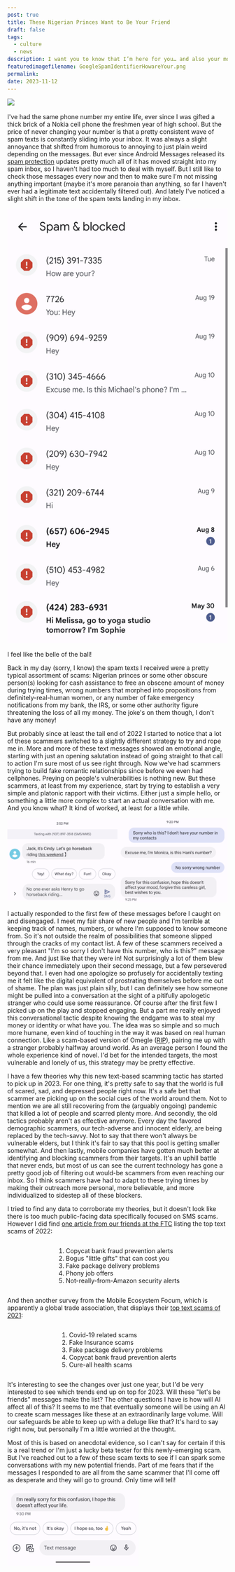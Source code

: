 ```yaml
---
post: true
title: These Nigerian Princes Want to Be Your Friend
draft: false
tags:
  - culture
  - news
description: I want you to know that I’m here for you… and also your money
featuredimagefilename: GoogleSpamIdentifierHowareYour.png
permalink: 
date: 2023-11-12
---
```


<div><img class="note-image-styling" src="./assets/These Nigerian Princes Want to Be Your Friend/Google Spam Identifier (How are Your?).png"></div>

I've had the same phone number my entire life, ever since I was gifted a thick brick of a Nokia cell phone the freshmen year of high school. But the price of never changing your number is that a pretty consistent wave of spam texts is constantly sliding into your inbox. It was always a slight annoyance that shifted from humorous to annoying to just plain weird depending on the messages. But ever since Android Messages released its [spam protection](https://www.theverge.com/2019/1/3/18166628/android-messages-spam-protection-privacy-google) updates pretty much all of it has moved straight into my spam inbox, so I haven't had too much to deal with myself. But I still like to check those messages every now and then to make sure I'm not missing anything important (maybe it's more paranoia than anything, so far I haven't ever had a legitimate text accidentally filtered out). And lately I've noticed a slight shift in the tone of the spam texts landing in my inbox.

<div><img class="note-image-styling" src="./assets/These Nigerian Princes Want to Be Your Friend/Spam & Blocked List.png"></div>

I feel like the belle of the ball!

Back in my day (sorry, I know) the spam texts I received were a pretty typical assortment of scams: Nigerian princes or some other obscure person(s) looking for cash assistance to free an obscene amount of money during trying times, wrong numbers that morphed into propositions from definitely-real-human women, or any number of fake emergency notifications from my bank, the IRS, or some other authority figure threatening the loss of all my money. The joke's on them though, I don't have any money!

But probably since at least the tail end of 2022 I started to notice that a lot of these scammers switched to a slightly different strategy to try and rope me in. More and more of these text messages showed an emotional angle, starting with just an opening salutation instead of going straight to that call to action I'm sure most of us see right through. Now we've had scammers trying to build fake romantic relationships since before we even had cellphones. Preying on people's vulnerabilities is nothing new. But these scammers, at least from my experience, start by trying to establish a very simple and platonic rapport with their victims. Either just a simple hello, or something a little more complex to start an actual conversation with me. And you know what? It kind of worked, at least for a little while.

<div style="display: flex; justify-content: center;">
<div><img class="note-image-styling" src="./assets/These Nigerian Princes Want to Be Your Friend/Text Scammer (Horseback Riding).png"></div>
<div><img class="note-image-styling" src="./assets/These Nigerian Princes Want to Be Your Friend/Text Scammer Conversation.png"></div>
</div>

I actually responded to the first few of these messages before I caught on and disengaged. I meet my fair share of new people and I'm terrible at keeping track of names, numbers, or where I'm supposed to know someone from. So it's not outside the realm of possibilities that someone slipped through the cracks of my contact list. A few of these scammers received a very pleasant "I'm so sorry I don't have this number, who is this?" message from me. And just like that they were in! Not surprisingly a lot of them blew their chance immediately upon their second message, but a few persevered beyond that. I even had one apologize so profusely for accidentally texting me it felt like the digital equivalent of prostrating themselves before me out of shame. The plan was just plain silly, but I can definitely see how someone might be pulled into a conversation at the sight of a pitifully apologetic stranger who could use some reassurance. Of course after the first few I picked up on the play and stopped engaging. But a part me really enjoyed this conversational tactic despite knowing the endgame was to steal my money or identity or what have you. The idea was so simple and so much more humane, even kind of touching in the way it was based on real human connection. Like a scam-based version of Omegle ([RIP](https://www.theverge.com/2023/11/9/23953620/omegle-anonymous-video-chat-shut-down-online-safety)), pairing me up with a stranger probably halfway around world. As an average person I found the whole experience kind of novel. I'd bet for the intended targets, the most vulnerable and lonely of us, this strategy may be pretty effective.


I have a few theories why this new text-based scamming tactic has started to pick up in 2023. For one thing, it's pretty safe to say that the world is full of scared, sad, and depressed people right now. It's a safe bet that scammer are picking up on the social cues of the world around them. Not to mention we are all still recovering from the (arguably ongoing) pandemic that killed a lot of people and scarred plenty more. And secondly, the old tactics probably aren't as effective anymore. Every day the favored demographic scammers, our tech-adverse and innocent elderly, are being replaced by the tech-savvy. Not to say that there won't always be vulnerable elders, but I think it's fair to say that this pool is getting smaller somewhat. And then lastly, mobile companies have gotten much better at identifying and blocking scammers from their targets. It's an uphill battle that never ends, but most of us can see the current technology has gone a pretty good job of filtering out would-be scammers from even reaching our inbox. So I think scammers have had to adapt to these trying times by making their outreach more personal, more believable, and more individualized to sidestep all of these blockers.

I tried to find any data to corroborate my theories, but it doesn't look like there is too much public-facing data specifically focused on SMS scams. However I did find [one article from our friends at the FTC](https://www.ftc.gov/news-events/data-visualizations/data-spotlight/2023/06/iykyk-top-text-scams-2022) listing the top text scams of 2022:

<div style="display: grid; justify-content: center;">

1. Copycat bank fraud prevention alerts
2. Bogus "little gifts" that can cost you
3. Fake package delivery problems
4. Phony job offers
5. Not-really-from-Amazon security alerts
</div>

And then another survey from the Mobile Ecosystem Focum, which is apparently a global trade association, that displays their [top text scams of 2021](https://mobileecosystemforum.com/2022/02/18/top-five-text-message-scams-in-2021/):

<div style="display: grid; justify-content: center;">

1. Covid-19 related scams
2. Fake Insurance scams
3. Fake package delivery problems
4. Copycat bank fraud prevention alerts
5. Cure-all health scams
</div>

It's interesting to see the changes over just one year, but I'd be very interested to see which trends end up on top for 2023. Will these "let's be friends" messages make the list? The other questions I have is how will AI affect all of this? It seems to me that eventually someone will be using an AI to create scam messages like these at an extraordinarily large volume. Will our safeguards be able to keep up with a deluge like that? It's hard to say right now, but personally I'm a little worried at the thought.

Most of this is based on anecdotal evidence, so I can't say for certain if this is a real trend or I'm just a lucky beta tester for this newly-emerging scam. But I've reached out to a few of these scam texts to see if I can spark some conversations with my new potential friends. Part of me fears that if the messages I responded to are all from the same scammer that I'll come off as desperate and they will go to ground. Only time will tell!

<div><img class="note-image-styling" src="./assets/These Nigerian Princes Want to Be Your Friend/Apologetic Text Scammer.png"></div>